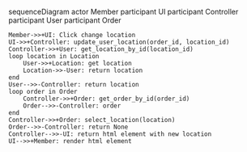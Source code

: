 
sequenceDiagram
    actor Member
    participant UI
    participant Controller
    participant User
    participant Order

    Member->>+UI: Click change location
    UI->>+Controller: update_user_location(order_id, location_id)
    Controller->>+User: get_location_by_id(location_id)
    loop location in Location
        User->>+Location: get location
        Location->>-User: return location
    end
    User-->>-Controller: return location
    loop order in Order
        Controller->>+Order: get_order_by_id(order_id)
        Order-->>-Controller: order
    end
    Controller->>+Order: select_location(location)
    Order-->>-Controller: return None
    Controller-->>-UI: return html element with new location
    UI-->>+Member: render html element
